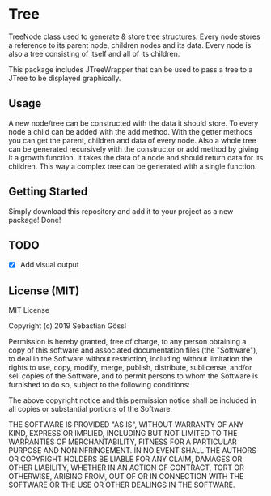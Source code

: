 # Tree

TreeNode class used to generate & store tree structures.
Every node stores a reference to its parent node, children nodes and its
data.
Every node is also a tree consisting of itself and all of its children.

This package includes JTreeWrapper that can be used to pass a tree to a JTree
to be displayed graphically.

## Usage

A new node/tree can be constructed with the data it should store.
To every node a child can be added with the add method.
With the getter methods you can get the parent, children and data of every
node.
Also a whole tree can be generated recursively with the constructor or add
method by giving it a growth function. It takes the data of a node and
should return data for its children. This way a complex tree can be
generated with a single function.

## Getting Started

Simply download this repository and add it to your project as a new package!
Done!

## TODO

 - [x] Add visual output

## License (MIT)

MIT License

Copyright (c) 2019 Sebastian Gössl

Permission is hereby granted, free of charge, to any person obtaining a copy
of this software and associated documentation files (the "Software"), to deal
in the Software without restriction, including without limitation the rights
to use, copy, modify, merge, publish, distribute, sublicense, and/or sell
copies of the Software, and to permit persons to whom the Software is
furnished to do so, subject to the following conditions:

The above copyright notice and this permission notice shall be included in all
copies or substantial portions of the Software.

THE SOFTWARE IS PROVIDED "AS IS", WITHOUT WARRANTY OF ANY KIND, EXPRESS OR
IMPLIED, INCLUDING BUT NOT LIMITED TO THE WARRANTIES OF MERCHANTABILITY,
FITNESS FOR A PARTICULAR PURPOSE AND NONINFRINGEMENT. IN NO EVENT SHALL THE
AUTHORS OR COPYRIGHT HOLDERS BE LIABLE FOR ANY CLAIM, DAMAGES OR OTHER
LIABILITY, WHETHER IN AN ACTION OF CONTRACT, TORT OR OTHERWISE, ARISING FROM,
OUT OF OR IN CONNECTION WITH THE SOFTWARE OR THE USE OR OTHER DEALINGS IN THE
SOFTWARE.
